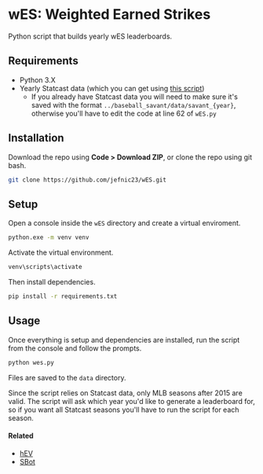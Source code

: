 # wES: Weighted Earned Strikes

Python script that builds yearly wES leaderboards.

## Requirements

- Python 3.X
- Yearly Statcast data (which you can get using [this script](https://github.com/jefnic23/baseball_savant_scraper))
  - If you already have Statcast data you will need to make sure it's saved with the format `../baseball_savant/data/savant_{year}`, otherwise you'll have to edit the code at line 62 of `wES.py`

## Installation

Download the repo using **Code > Download ZIP**, or clone the repo using git bash.

```bash
git clone https://github.com/jefnic23/wES.git
```

## Setup

Open a console inside the `wES` directory and create a virtual enviroment. 

```bash
python.exe -m venv venv
```

Activate the virtual environment.

```bash
venv\scripts\activate
```

Then install dependencies.

```bash
pip install -r requirements.txt
```

## Usage

Once everything is setup and dependencies are installed, run the script from the console and follow the prompts. 

```bash
python wes.py
```

Files are saved to the `data` directory.

Since the script relies on Statcast data, only MLB seasons after 2015 are valid. The script will ask which year you'd like to generate a leaderboard for, so if you want all Statcast seasons you'll have to run the script for each season.

#### Related

- [hEV](https://github.com/jefnic23/hEV)
- [SBot](https://github.com/jefnic23/SBot)